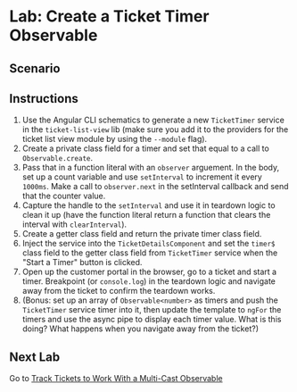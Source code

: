# Lab: Create a Ticket Timer Observable

## Scenario

## Instructions
1. Use the Angular CLI schematics to generate a new `TicketTimer` service in the `ticket-list-view` lib (make sure you add it to the providers for the ticket list view module by using the `--module` flag).
1. Create a private class field for a timer and set that equal to a call to `Observable.create`.
1. Pass that in a function literal with an `observer` arguement. In the body, set up a count variable and use `setInterval` to increment it every `1000ms`. Make a call to `observer.next` in the setInterval callback and send that the counter value.
1. Capture the handle to the `setInterval` and use it in teardown logic to clean it up (have the function literal return a function that clears the interval with `clearInterval`).
1. Create a getter class field and return the private timer class field.
1. Inject the service into the `TicketDetailsComponent` and set the `timer$` class field to the getter class field from `TicketTimer` service when the "Start a Timer" button is clicked.
1. Open up the customer portal in the browser, go to a ticket and start a timer. Breakpoint (or `console.log`) in the teardown logic and navigate away from the ticket to confirm the teardown works.
1. (Bonus: set up an array of `Observable<number>` as timers and push the `TicketTimer` service timer into it, then update the template to `ngFor` the timers and use the async pipe to display each timer value. What is this doing? What happens when you navigate away from the ticket?)

## Next Lab
Go to [Track Tickets to Work With a Multi-Cast Observable](rxjs/lab-5.md)